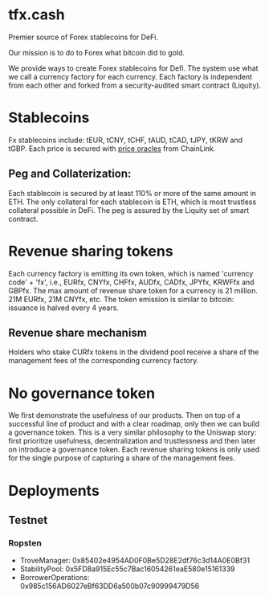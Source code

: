 # tfx.cash

Premier source of Forex stablecoins for DeFi.

Our mission is to do to Forex what bitcoin did to gold.

We provide ways to create Forex stablecoins for Defi. The system use what we call a currency factory for each currency. Each factory is independent from each other and forked from a security-audited smart contract (Liquity).

# Stablecoins
Fx stablecoins include: tEUR, tCNY, tCHF, tAUD, tCAD, tJPY, tKRW and tGBP. Each price is secured with [price oracles](https://data.chain.link/) from ChainLink. 
## Peg and Collaterization: 
Each stablecoin is secured by at least 110% or more of the same amount in ETH. The only collateral for each stablecoin is ETH, which is most trustless collateral possible in DeFi. The peg is assured by the Liquity set of smart contract.

# Revenue sharing tokens
Each currency factory is emitting its own token, which is named 'currency code' + 'fx', i.e., EURfx, CNYfx, CHFfx, AUDfx, CADfx, JPYfx, KRWFfx and GBPfx. The max amount of revenue share token for a currency is 21 million. 21M EURfx, 21M CNYfx, etc. The token emission is similar to bitcoin: issuance is halved every 4 years.

## Revenue share mechanism
Holders who stake CURfx tokens in the dividend pool receive a share of the management fees of the corresponding currency factory.

# No governance token
We first demonstrate the usefulness of our products. Then on top of a successful line of product and with a clear roadmap, only then we can build a governance token. This is a very similar philosophy to the Uniswap story: first prioritize usefulness, decentralization and trustlessness and then later on introduce a governance token. Each revenue sharing tokens is only used for the single purpose of capturing a share of the management fees.

# Deployments

## Testnet

### Ropsten

* TroveManager: 0x85402e4954AD0F0Be5D28E2df76c3d14A0E0Bf31
* StabilityPool: 0x5FD8a915Ec55c7Bac16054261eaE580e15161339
* BorrowerOperations: 0x985c156AD6027eBf63DD6a500b07c90999479D56
